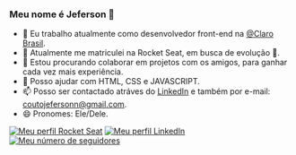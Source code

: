### Meu nome é Jeferson 👋

- 🔭 Eu trabalho atualmente como desenvolvedor front-end na [@Claro Brasil](https://www.linkedin.com/company/clarobrasil/mycompany/verification/).
- 🌱 Atualmente me matriculei na Rocket Seat, em busca de evolução 🚀.
- 👯 Estou procurando colaborar em projetos com os amigos, para ganhar cada vez mais experiência.
- 💬 Posso ajudar com HTML, CSS e JAVASCRIPT.
- 📫 Posso ser contactado atráves do [LinkedIn](https://www.linkedin.com/in/jeferson-couto-27b5381a0/) e também por e-mail: coutojefersonn@gmail.com.
- 😄 Pronomes: Ele/Dele.

[![Meu perfil Rocket Seat](https://img.shields.io/badge/coutojeferson-Rocket%20Seat-blue)](https://app.rocketseat.com.br/dashboard)
[![Meu perfil LinkedIn](https://img.shields.io/badge/-LinkedIn-0D0D0D?style=flat&labelColor=0D0D0D&logo=Linkedin&Color=white)](https://www.linkedin.com/in/jeferson-couto-27b5381a0/)
[![Meu número de seguidores](https://img.shields.io/github/followers/coutojeferson?style=flat&labelColor=0D0D0D&logo=Github&Color=white)](https://github.com/coutojeferson/coutojeferson)

